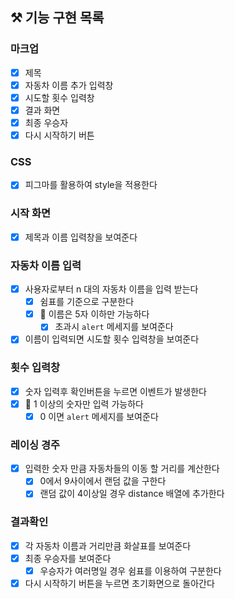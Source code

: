 ## ⚒️ 기능 구현 목록

### 마크업

- [x] 제목
- [x] 자동차 이름 추가 입력창
- [x] 시도할 횟수 입력창
- [x] 결과 화면
- [x] 최종 우승자
- [x] 다시 시작하기 버튼

### CSS

- [x] 피그마를 활용하여 style을 적용한다

### 시작 화면

- [x] 제목과 이름 입력창을 보여준다

### 자동차 이름 입력

- [x] 사용자로부터 n 대의 자동차 이름을 입력 받는다
  - [x] 쉼표를 기준으로 구분한다
  - [x] 🚦 이름은 5자 이하만 가능하다
    - [x] 초과시 `alert` 메세지를 보여준다
- [x] 이름이 입력되면 시도할 횟수 입력창을 보여준다

### 횟수 입력창

- [x] 숫자 입력후 확인버튼을 누르면 이벤트가 발생한다
- [x] 🚦 1 이상의 숫자만 입력 가능하다
  - [x] 0 이면 `alert` 메세지를 보여준다

### 레이싱 경주

- [x] 입력한 숫자 만큼 자동차들의 이동 할 거리를 계산한다
  - [x] 0에서 9사이에서 랜덤 값을 구한다
  - [x] 랜덤 값이 4이상일 경우 distance 배열에 추가한다

### 결과확인

- [x] 각 자동차 이름과 거리만큼 화살표를 보여준다
- [x] 최종 우승자를 보여준다
  - [x] 우승자가 여러명일 경우 쉼표를 이용하여 구분한다
- [x] 다시 시작하기 버튼을 누르면 초기화면으로 돌아간다
